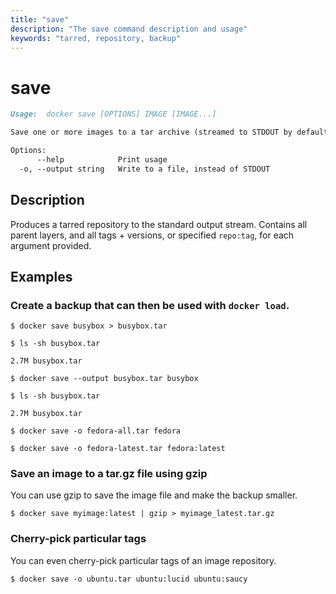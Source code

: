 ```yaml
---
title: "save"
description: "The save command description and usage"
keywords: "tarred, repository, backup"
---
```


# save

```markdown
Usage:  docker save [OPTIONS] IMAGE [IMAGE...]

Save one or more images to a tar archive (streamed to STDOUT by default)

Options:
      --help            Print usage
  -o, --output string   Write to a file, instead of STDOUT
```

## Description

Produces a tarred repository to the standard output stream.
Contains all parent layers, and all tags + versions, or specified `repo:tag`, for
each argument provided.

## Examples

### Create a backup that can then be used with `docker load`.

```console
$ docker save busybox > busybox.tar

$ ls -sh busybox.tar

2.7M busybox.tar

$ docker save --output busybox.tar busybox

$ ls -sh busybox.tar

2.7M busybox.tar

$ docker save -o fedora-all.tar fedora

$ docker save -o fedora-latest.tar fedora:latest
```

### Save an image to a tar.gz file using gzip

You can use gzip to save the image file and make the backup smaller.

```console
$ docker save myimage:latest | gzip > myimage_latest.tar.gz
```

### Cherry-pick particular tags

You can even cherry-pick particular tags of an image repository.

```console
$ docker save -o ubuntu.tar ubuntu:lucid ubuntu:saucy
```
